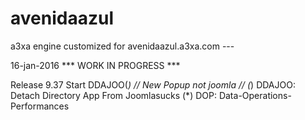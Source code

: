 # avenidaazul
a3xa engine customized for avenidaazul.a3xa.com ---

16-jan-2016 *** WORK IN PROGRESS ***

Release 9.37 Start DDAJOO(*) // New Popup not joomla // 
(*) DDAJOO: Detach Directory App From Joomlasucks 
(*) DOP: Data-Operations-Performances

